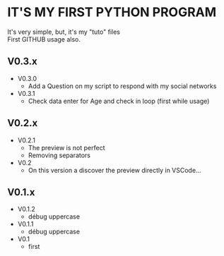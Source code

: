 # IT'S MY FIRST PYTHON PROGRAM
It's very simple, but, it's my "tuto" files  
First GITHUB usage also.


## V0.3.x
- V0.3.0
    - Add a Question on my script to respond with my social networks
- V0.3.1
    - Check data enter for Age and check in loop (first while usage)

## V0.2.x
- V0.2.1 
    - The preview is not perfect 
    - Removing separators
- V0.2 
    - On this version a discover the preview directly in VSCode...

## V0.1.x
- V0.1.2 
    - débug uppercase
- V0.1.1 
    - débug uppercase
- V0.1 
    - first